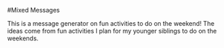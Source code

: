 #Mixed Messages

This is a message generator on fun activities to do on the weekend!
The ideas come from fun activities I plan for my younger siblings to do on the weekends.